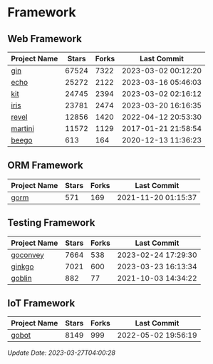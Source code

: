 # Framework

## Web Framework
| Project Name | Stars | Forks | Last Commit |
| ------------ | ----- | ----- | ----------- |
| [gin](https://github.com/gin-gonic/gin) | 67524 | 7322 | 2023-03-02 00:12:20 |
| [echo](https://github.com/labstack/echo) | 25272 | 2122 | 2023-03-16 05:46:03 |
| [kit](https://github.com/go-kit/kit) | 24745 | 2394 | 2023-03-02 02:16:12 |
| [iris](https://github.com/kataras/iris) | 23781 | 2474 | 2023-03-20 16:16:35 |
| [revel](https://github.com/revel/revel) | 12856 | 1420 | 2022-04-12 20:53:30 |
| [martini](https://github.com/go-martini/martini) | 11572 | 1129 | 2017-01-21 21:58:54 |
| [beego](https://github.com/astaxie/beego) | 613 | 164 | 2020-12-13 11:36:23 |

## ORM Framework
| Project Name | Stars | Forks | Last Commit |
| ------------ | ----- | ----- | ----------- |
| [gorm](https://github.com/jinzhu/gorm) | 571 | 169 | 2021-11-20 01:15:37 |

## Testing Framework
| Project Name | Stars | Forks | Last Commit |
| ------------ | ----- | ----- | ----------- |
| [goconvey](https://github.com/smartystreets/goconvey) | 7664 | 538 | 2023-02-24 17:29:30 |
| [ginkgo](https://github.com/onsi/ginkgo) | 7021 | 600 | 2023-03-23 16:13:34 |
| [goblin](https://github.com/franela/goblin) | 882 | 77 | 2021-10-03 14:34:22 |

## IoT Framework
| Project Name | Stars | Forks | Last Commit |
| ------------ | ----- | ----- | ----------- |
| [gobot](https://github.com/hybridgroup/gobot) | 8149 | 999 | 2022-05-02 19:56:19 |

*Update Date: 2023-03-27T04:00:28*